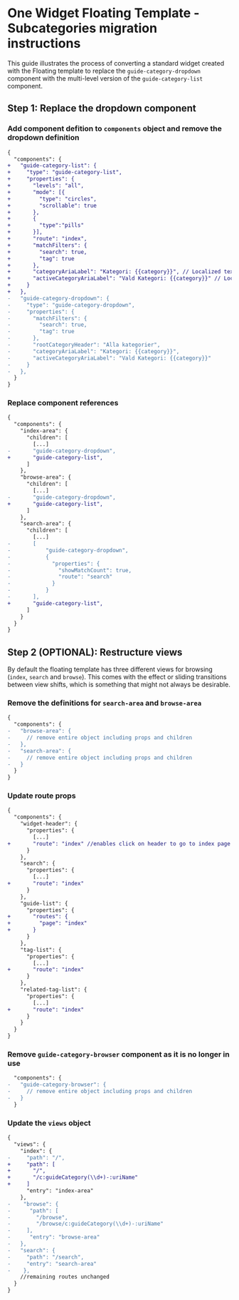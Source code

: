 # One Widget Floating Template - Subcategories migration instructions

This guide illustrates the process of converting a standard widget created with the Floating template to replace the `guide-category-dropdown` component with the multi-level version of the `guide-category-list` component.

## Step 1: Replace the dropdown component

### Add component defition to `components` object and remove the dropdown definition

```diff
{
  "components": {
+   "guide-category-list": {
+     "type": "guide-category-list",
+     "properties": {
+       "levels": "all",
+       "mode": [{
+         "type": "circles",
+         "scrollable": true
+       },
+       {
+         "type":"pills"
+       }],
+       "route": "index",
+       "matchFilters": {
+         "search": true,
+         "tag": true
+       },
+       "categoryAriaLabel": "Kategori: {{category}}", // Localized text variable
+       "activeCategoryAriaLabel": "Vald Kategori: {{category}}" // Localized text variable
+     }
+   },
-   "guide-category-dropdown": {
-     "type": "guide-category-dropdown",
-     "properties": {
-       "matchFilters": {
-         "search": true,
-         "tag": true
-       },
-       "rootCategoryHeader": "Alla kategorier",
-       "categoryAriaLabel": "Kategori: {{category}}",
-       "activeCategoryAriaLabel": "Vald Kategori: {{category}}"
-     }
-   },
  }
}
```

### Replace component references

```diff
{
  "components": {
    "index-area": {
      "children": [
        [...]
-       "guide-category-dropdown",
+       "guide-category-list",
      ]
    },
    "browse-area": {
      "children": [
        [...]
-       "guide-category-dropdown",
+       "guide-category-list",
      ]
    },
    "search-area": {
      "children": [
        [...]
-       [
-           "guide-category-dropdown",
-           {
-             "properties": {
-               "showMatchCount": true,
-               "route": "search"
-             }
-           }
-       ],
+       "guide-category-list",
      ]
    }
  }
}
```

## Step 2 (OPTIONAL): Restructure views

By default the floating template has three different views for browsing (`index`, `search` and `browse`). This comes with the effect or sliding transitions between view shifts, which is something that might not always be desirable.

### Remove the definitions for `search-area` and `browse-area`

```diff
{
  "components": {
-   "browse-area": {
-     // remove entire object including props and children
-   },
-   "search-area": {
-     // remove entire object including props and children
-   }
  }
}
```

### Update route props

```diff
{
  "components": {
    "widget-header": {
      "properties": {
        [...]
+       "route": "index" //enables click on header to go to index page
      }
    },
    "search": {
      "properties": {
        [...]
+       "route": "index"
      }
    },
    "guide-list": {
      "properties": {
+       "routes": {
+         "page": "index"
+       }
      }
    },
    "tag-list": {
      "properties": {
        [...]
+       "route": "index"
      }
    },
    "related-tag-list": {
      "properties": {
        [...]
+       "route": "index"
      }
    }
  }
}
```

### Remove `guide-category-browser` component as it is no longer in use

```diff
  "components": {
-   "guide-category-browser": {
-     // remove entire object including props and children
-   }
  }
```

### Update the `views` object

```diff
{
  "views": {
    "index": {
-     "path": "/",
+     "path": [
+       "/",
+       "/c:guideCategory(\\d+)-:uriName"
+     ]
      "entry": "index-area"
    },
-    "browse": {
-      "path": [
-        "/browse",
-        "/browse/c:guideCategory(\\d+)-:uriName"
-     ],
-      "entry": "browse-area"
-   },
-   "search": {
-     "path": "/search",
-     "entry": "search-area"
-    },
    //remaining routes unchanged
  }
}
```

